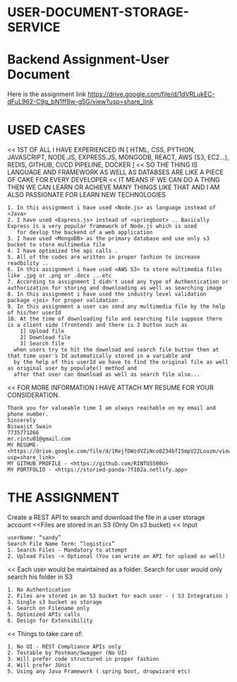 # USER-DOCUMENT-STORAGE-SERVICE
# Backend Assignment-User Document
 Here is the assignment link <https://drive.google.com/file/d/1dVRLukEC-dFuL962-C9g_bN1ff8w-g5G/view?usp=share_link>
# USED CASES
<< 1ST OF ALL I HAVE EXPERIENCED IN [ HTML, CSS, PYTHON, JAVASCRIPT, NODE.JS, EXPRESS.JS, MONGODB, REACT, AWS (S3, EC2...), REDIS, GITHUB, CI/CD PIPELINE, DOCKER ]
<< SO THE THING IS LANGUAGE AND FRAMEWORK AS WELL AS DATABSES ARE LIKE A PIECE OF CAKE FOR EVERY DEVELOPER 
<< IT MEANS IF WE CAN DO A THING THEN WE CAN LEARN OR ACHIEVE MANY THINGS LIKE THAT AND I AM ALSO PASSIONATE FOR LEARN NEW TECHNOLOGIES

    1. In this assignment i have used <Node.js> as language instead of <Java>
    2. I have used <Express.js> instead of <springboot> .. Basically Express is a very popular framework of Node.js which is used 
       for devlop the backend of a web application
    3. I have used <MongoDB> as the primary database and use only s3 bucket to store multimedia file
    4. I have optimized the api calls .
    5. All of the codes are written in proper fashion to increase readbility ..
    6. In this assignment i have used <AWS S3> to store multimedia files like .jpg or .png or .docx ...etc
    7. According to assignment I didn't used any type of Authentication or authorization for storing and downloading as well as searching image
    8. In this assignment i have used the industry level validation package <joi> for proper validation .
    9. In this assignment a user can send any multimedia file by the help of his/her userId
    10. At the time of downloading file and searching file suppose there is a client side (frontend) and there is 3 button such as 
        1] Upload file
        2] Download file
        3] Search file
      when users try to hit the download and search file button then at that time user's Id automatically stored in a variable and 
      by the help of this userId we have to find the original file as well as original user by populate() method and 
      after that user can download as well as search file also...


<< FOR MORE INFORMATION I HAVE ATTACH MY RESUME FOR YOUR CONSIDERATION.

    Thank you for valueable time I am always reachable on my email and phone number.
    Sincerely
    Biswajit Swain
    7735771266
    mr.rintu01@gmail.com
    MY RESUME- <https://drive.google.com/file/d/1RejfDWzdVZiNco0Z34bfI5mpV22Louzm/view?usp=share_link>
    MY GITHUB PROFILE - <https://github.com/RINTU5500U>
    MY PORTFOLIO - <https://storied-panda-7f102a.netlify.app>

# THE ASSIGNMENT
Create a REST API to search and download the file in a user storage account
<<Files are stored in an S3 (Only On s3 bucket)
<< Input

    userName: “sandy”
    Search File Name Term: “logistics”
    1. Search Files - Mandatory to attempt
    2. Upload Files -> Optional (You can write an API for upload as well)
<< Each user would be maintained as a folder. Search for user would only search his folder in S3

    1. No Authentication
    2. Files are stored in an S3 bucket for each user - ( S3 Integration )
    3. Single s3 bucket as storage
    4. Search on Filename only
    5. Optimized APIs calls
    6. Design for Extensibility
<< Things to take care of:

    1. No UI - REST Compliance APIs only
    2. Testable by Postman/Swagger (No UI)
    3. Will prefer code structured in proper fashion
    4. Will prefer JUnit
    5. Using any Java Framework ( spring boot, dropwizard etc)